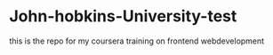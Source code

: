 # John-hobkins-University-test
this is the repo for my coursera training on frontend webdevelopment

